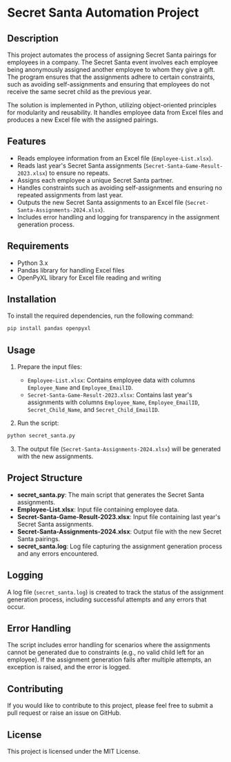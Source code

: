 # Secret Santa Automation Project

## Description
This project automates the process of assigning Secret Santa pairings for employees in a company. The Secret Santa event involves each employee being anonymously assigned another employee to whom they give a gift. The program ensures that the assignments adhere to certain constraints, such as avoiding self-assignments and ensuring that employees do not receive the same secret child as the previous year.

The solution is implemented in Python, utilizing object-oriented principles for modularity and reusability. It handles employee data from Excel files and produces a new Excel file with the assigned pairings.

## Features
- Reads employee information from an Excel file (`Employee-List.xlsx`).
- Reads last year's Secret Santa assignments (`Secret-Santa-Game-Result-2023.xlsx`) to ensure no repeats.
- Assigns each employee a unique Secret Santa partner.
- Handles constraints such as avoiding self-assignments and ensuring no repeated assignments from last year.
- Outputs the new Secret Santa assignments to an Excel file (`Secret-Santa-Assignments-2024.xlsx`).
- Includes error handling and logging for transparency in the assignment generation process.

## Requirements
- Python 3.x
- Pandas library for handling Excel files
- OpenPyXL library for Excel file reading and writing

## Installation
To install the required dependencies, run the following command:

```sh
pip install pandas openpyxl
```

## Usage
1. Prepare the input files:
   - `Employee-List.xlsx`: Contains employee data with columns `Employee_Name` and `Employee_EmailID`.
   - `Secret-Santa-Game-Result-2023.xlsx`: Contains last year's assignments with columns `Employee_Name`, `Employee_EmailID`, `Secret_Child_Name`, and `Secret_Child_EmailID`.

2. Run the script:

```sh
python secret_santa.py
```

3. The output file (`Secret-Santa-Assignments-2024.xlsx`) will be generated with the new assignments.

## Project Structure
- **secret_santa.py**: The main script that generates the Secret Santa assignments.
- **Employee-List.xlsx**: Input file containing employee data.
- **Secret-Santa-Game-Result-2023.xlsx**: Input file containing last year's Secret Santa assignments.
- **Secret-Santa-Assignments-2024.xlsx**: Output file with the new Secret Santa pairings.
- **secret_santa.log**: Log file capturing the assignment generation process and any errors encountered.

## Logging
A log file (`secret_santa.log`) is created to track the status of the assignment generation process, including successful attempts and any errors that occur.

## Error Handling
The script includes error handling for scenarios where the assignments cannot be generated due to constraints (e.g., no valid child left for an employee). If the assignment generation fails after multiple attempts, an exception is raised, and the error is logged.

## Contributing
If you would like to contribute to this project, please feel free to submit a pull request or raise an issue on GitHub.

## License
This project is licensed under the MIT License.


